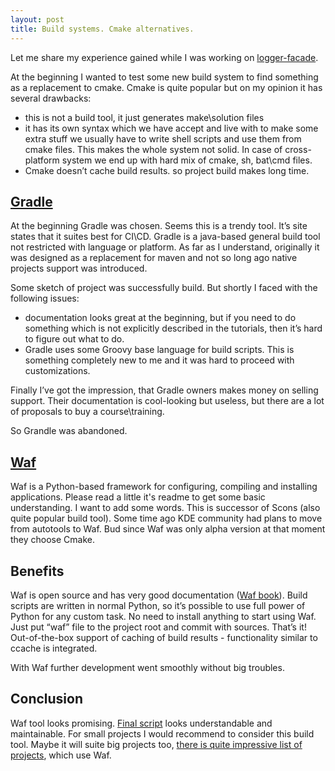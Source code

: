 ```yaml
---
layout: post
title: Build systems. Cmake alternatives.
---
```


Let me share my experience gained while I was working on [logger-facade](https://github.com/malirod/logger-facade).

At the beginning I wanted to test some new build system to find something as a replacement to cmake.
Cmake is quite popular but on my opinion it has several drawbacks:
* this is not a build tool, it just generates make\solution files
* it has its own syntax which we have accept and live with to make some extra stuff we usually have to write shell scripts and use them from cmake files. This makes the whole system not solid. In case of cross-platform system we end up with hard mix of cmake, sh, bat\cmd files.
* Cmake doesn’t cache build results. so project build makes long time.

## [Gradle](https://gradle.org/)

At the beginning Gradle was chosen. Seems this is a trendy tool. It’s site states that it suites best for CI\CD. Gradle is a java-based general build tool not restricted with language or platform. As far as I understand, originally it was designed as a replacement for maven and not so long ago native projects support was introduced.

Some sketch of project was successfully build. But shortly I faced with the following issues:

* documentation looks great at the beginning, but if you need to do something which is not explicitly described in the tutorials, then it’s hard to figure out what to do.
* Gradle uses some Groovy base language for build scripts. This is something completely new to me and it was hard to proceed with customizations.

Finally I’ve got the impression, that Gradle owners makes money on selling support. Their documentation is cool-looking but useless, but there are a lot of proposals to buy a course\training.

So Grandle was abandoned.

## [Waf](https://github.com/waf-project/waf)

Waf is a Python-based framework for configuring, compiling and installing applications.
Please read a little it's readme to get some basic understanding. I want to add some words. This is successor of Scons (also quite popular build tool). Some time ago KDE community had plans to move from autotools to Waf. Bud since Waf was only alpha version at that moment they choose Cmake.

## Benefits

Waf is open source and has very good documentation ([Waf book](https://waf.io/book/)).
Build scripts are written in normal Python, so it’s possible to use full power of Python for any custom task. No need to install anything to start using Waf. Just put “waf” file to the project root and commit with sources. That’s it!
Out-of-the-box support of caching of build results - functionality similar to ccache is integrated.

With Waf further development went smoothly without big troubles.

## Conclusion

Waf tool looks promising.
[Final script](https://github.com/malirod/logger-facade/blob/master/wscript) looks understandable and maintainable. For small projects I would recommend to consider this build tool. Maybe it will suite big projects too, [there is quite impressive list of projects](https://waf.io/projects_using_waf.html), which use Waf.
